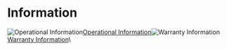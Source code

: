 # Information

![Operational Information](https://www.notion.so/icons/sync_blue.svg?mode=light)[Operational Information](operational-information/)![Warranty Information](https://www.notion.so/icons/info-alternate_blue.svg?mode=light)[Warranty Information](warranty-information.md)\
